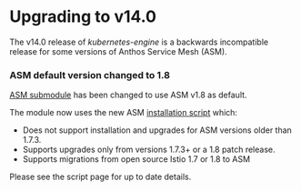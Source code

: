 # Upgrading to v14.0

The v14.0 release of *kubernetes-engine* is a backwards incompatible
release for some versions of Anthos Service Mesh (ASM).

### ASM default version changed to 1.8

[ASM submodule](https://github.com/terraform-google-modules/terraform-google-kubernetes-engine/tree/master/modules/asm) has been changed to use ASM v1.8 as default.

The module now uses the new ASM [installation script](https://cloud.google.com/service-mesh/docs/scripted-install/asm-onboarding) which:
- Does not support installation and upgrades for ASM versions older than 1.7.3.
- Supports upgrades only from versions 1.7.3+ or a 1.8 patch release.
- Supports migrations from open source Istio 1.7 or 1.8 to ASM

Please see the script page for up to date details.
